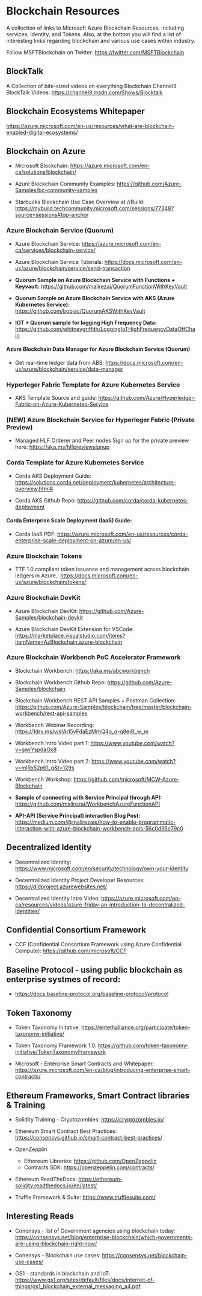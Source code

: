 # Blockchain Resources
A collection of links to Microsoft Azure Blockchain Resources, including services, Identity, and Tokens. Also, at the bottom you will find a list of interesting links regarding blockchain and various use cases within industry.

Follow MSFTBlockchain on Twitter: https://twitter.com/MSFTBlockchain

## BlockTalk

A Collection of bite-sized videos on everything Blockchain
Channel9 BlockTalk Videos: https://channel9.msdn.com/Shows/Blocktalk

## Blockchain Ecosystems Whitepaper
https://azure.microsoft.com/en-us/resources/what-are-blockchain-enabled-digital-ecosystems/

## Blockchain on Azure

- Microsoft Blockchain: https://azure.microsoft.com/en-ca/solutions/blockchain/

- Azure Blockchain Community Examples: https://github.com/Azure-Samples/bc-community-samples

- Starbucks Blockchain Use Case Overview at //Build: https://mybuild.techcommunity.microsoft.com/sessions/77348?source=sessions#top-anchor

### Azure Blockchain Service (Quorum)

- Azure Blockchain Service: https://azure.microsoft.com/en-ca/services/blockchain-service/

- Azure Blockchain Service Tutorials: https://docs.microsoft.com/en-us/azure/blockchain/service/send-transaction

- **Quorum Sample on Azure Blockchain Service with Functions + Keyvault:** https://github.com/malirezai/QuorumFunctionWithKeyVault

- **Quorum Sample on Azure Blockchain Service with AKS (Azure Kubernetes Service):** https://github.com/bobjac/QuorumAKSWithKeyVault

- **IOT + Quorum sample for logging High Frequency Data:** https://github.com/whitneygriffith/LoggingIoTHighFrequencyDataOffChain

#### Azure Blockchain Data Manager for Azure Blockchain Service (Quorum)
- Get real-time ledger data from ABS: https://docs.microsoft.com/en-us/azure/blockchain/service/data-manager

### Hyperleger Fabric Template for Azure Kubernetes Service
- AKS Template Source and guide: https://github.com/Azure/Hyperledger-Fabric-on-Azure-Kubernetes-Service

### (NEW) Azure Blockchain Service for Hyperleger Fabric (Private Preview)
- Managed HLF Orderer and Peer nodes Sign up for the private preview here: https://aka.ms/hlfpreviewsignup 

### Corda Template for Azure Kubernetes Service
- Corda AKS Deployment Guide: https://solutions.corda.net/deployment/kubernetes/architecture-overview.html#

- Corda AKS Github Repo: https://github.com/corda/corda-kubernetes-deployment

#### Corda Enterprise Scale Deployment (IaaS) Guide: 
- Corda IaaS PDF: https://azure.microsoft.com/en-us/resources/corda-enterprise-scale-deployment-on-azure/en-us/

### Azure Blockchain Tokens 

- TTF 1.0 compliant token issuance and management across blockchain ledgers in Azure.: https://docs.microsoft.com/en-us/azure/blockchain/tokens/

### Azure Blockchain DevKit

- Azure Blockchain DevKit: https://github.com/Azure-Samples/blockchain-devkit

- Azure Blockchain DevKit Extension for VSCode: https://marketplace.visualstudio.com/items?itemName=AzBlockchain.azure-blockchain


### Azure Blockchain Workbench PoC Accelerator Framework

- Blockchain Workbench: https://aka.ms/abcworkbench

- Blockchain Workbench Github Repo: https://github.com/Azure-Samples/blockchain

- Blockchain Workbench REST API Samples + Postman Collection: https://github.com/Azure-Samples/blockchain/tree/master/blockchain-workbench/rest-api-samples

- Workbench Webinar Recording: https://1drv.ms/v/s!ArI5vFdaEzMrhQ4o_q-q8eiG_w_m

- Workbench Intro Video part 1: https://www.youtube.com/watch?v=gwrYspdaOx8

- Workbench Intro Video part 2: https://www.youtube.com/watch?v=mlRx52p61_g&t=129s

- Workbench Workshop: https://github.com/microsoft/MCW-Azure-Blockchain

- **Sample of connecting with Service Principal through API:** https://github.com/malirezai/WorkbenchAzureFunctionAPI

- **API-API (Service Principal) interaction Blog Post:** https://medium.com/@malirezaie/how-to-enable-programmatic-interaction-with-azure-blockchain-workbench-apis-56c0d95c79c0


## Decentralized Identity

- Decentralized Identity: https://www.microsoft.com/en/security/technology/own-your-identity

- Decentralized Identity Project Developer Resources: https://didproject.azurewebsites.net/

- Decentralized Identity Intro Video: https://azure.microsoft.com/en-ca/resources/videos/azure-friday-an-introduction-to-decentralized-identities/

## Confidential Consortium Framework

- CCF (Confidential Consortium Framework using Azure Confidential Compute): https://github.com/microsoft/CCF

## Baseline Protocol - using public blockchain as enterprise systmes of record:
- https://docs.baseline-protocol.org/baseline-protocol/protocol

## Token Taxonomy 

- Token Taxonomy Initative: https://entethalliance.org/participate/token-taxonomy-initiative/

- Token Taxonomy Framework 1.0: https://github.com/token-taxonomy-initiative/TokenTaxonomyFramework

- Microsoft - Enterprise Smart Contracts and Whitepaper: https://azure.microsoft.com/en-ca/blog/introducing-enterprise-smart-contracts/

## Ethereum Frameworks, Smart Contract libraries & Training 

- Solidity Training - Cryptozombies: https://cryptozombies.io/

- Ethereum Smart Contract Best Practices: https://consensys.github.io/smart-contract-best-practices/

- OpenZepplin
  - Ethereum Libraries: https://github.com/OpenZeppelin
  - Contracts SDK: https://openzeppelin.com/contracts/

- Ethereum ReadTheDocs: https://ethereum-solidity.readthedocs.io/en/latest/

- Truffle Framework & Suite: https://www.trufflesuite.com/

## Interesting Reads

- Conensys - list of Government agencies using blockchain today: https://consensys.net/blog/enterprise-blockchain/which-governments-are-using-blockchain-right-now/

- Conensys - Blockchain use cases: https://consensys.net/blockchain-use-cases/

- GS1 - standards in blockchain and IoT: https://www.gs1.org/sites/default/files/docs/internet-of-things/gs1_blockchain_external_messaging_a4.pdf

